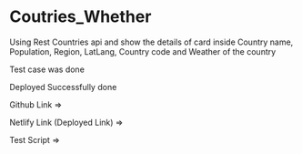 # Coutries_Whether

Using Rest Countries api and show the details of card inside Country name, Population, Region, LatLang, Country code and Weather of the country

Test case was done 

Deployed Successfully done

Github Link => 

Netlify Link (Deployed Link) => 

Test Script => <script src="https://app.zenclass.in/sheets/v1/js/zen/suite/bundle.js"></script>
